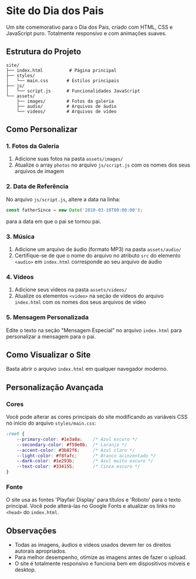 # Site do Dia dos Pais

Um site comemorativo para o Dia dos Pais, criado com HTML, CSS e JavaScript puro. Totalmente responsivo e com animações suaves.

## Estrutura do Projeto

```
site/
├── index.html          # Página principal
├── styles/
│   └── main.css       # Estilos principais
├── js/
│   └── script.js      # Funcionalidades JavaScript
└── assets/
    ├── images/        # Fotos da galeria
    ├── audio/         # Arquivos de áudio
    └── videos/        # Arquivos de vídeo
```

## Como Personalizar

### 1. Fotos da Galeria
1. Adicione suas fotos na pasta `assets/images/`
2. Atualize o array `photos` no arquivo `js/script.js` com os nomes dos seus arquivos de imagem

### 2. Data de Referência
No arquivo `js/script.js`, altere a data na linha:
```javascript
const fatherSince = new Date('2010-03-10T00:00:00');
```
para a data em que o pai se tornou pai.

### 3. Música
1. Adicione um arquivo de áudio (formato MP3) na pasta `assets/audio/`
2. Certifique-se de que o nome do arquivo no atributo `src` do elemento `<audio>` em `index.html` corresponde ao seu arquivo de áudio

### 4. Vídeos
1. Adicione seus vídeos na pasta `assets/videos/`
2. Atualize os elementos `<video>` na seção de vídeos do arquivo `index.html` com os nomes dos seus arquivos de vídeo

### 5. Mensagem Personalizada
Edite o texto na seção "Mensagem Especial" no arquivo `index.html` para personalizar a mensagem para o pai.

## Como Visualizar o Site
Basta abrir o arquivo `index.html` em qualquer navegador moderno.

## Personalização Avançada

### Cores
Você pode alterar as cores principais do site modificando as variáveis CSS no início do arquivo `styles/main.css`:

```css
:root {
    --primary-color: #1e3a8a;    /* Azul escuro */
    --secondary-color: #f59e0b;  /* Laranja */
    --accent-color: #3b82f6;     /* Azul claro */
    --light-color: #f8fafc;      /* Branco acinzentado */
    --dark-color: #1e293b;       /* Azul muito escuro */
    --text-color: #334155;       /* Cinza escuro */
}
```

### Fonte
O site usa as fontes 'Playfair Display' para títulos e 'Roboto' para o texto principal. Você pode alterá-las no Google Fonts e atualizar os links no `<head>` do `index.html`.

## Observações
- Todas as imagens, áudios e vídeos usados devem ter os direitos autorais apropriados.
- Para melhor desempenho, otimize as imagens antes de fazer o upload.
- O site é totalmente responsivo e funciona bem em dispositivos móveis e desktop.
